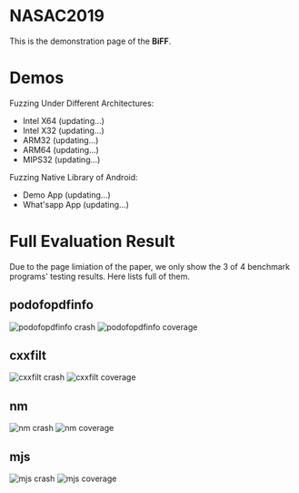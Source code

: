 # NASAC2019

This is the demonstration page of the **BiFF**.

# Demos

Fuzzing Under Different Architectures:
- Intel X64 (updating...)
- Intel X32 (updating...)
- ARM32 (updating...)
- ARM64 (updating...)
- MIPS32 (updating...)

Fuzzing Native Library of Android:
- Demo App (updating...)
- What'sapp App (updating...)

# Full Evaluation Result

Due to the page limiation of the paper, we only show the 3 of 4 benchmark programs' testing results.
Here lists full of them.

## podofopdfinfo
![podofopdfinfo crash](./pics/podofopdfinfo_overall-crash-time.png)
![podofopdfinfo coverage](./pics/podofopdfinfo_overall-edge-time.png)

## cxxfilt
![cxxfilt crash](./pics/cxxfilt_overall-crash-time.png)
![cxxfilt coverage](./pics/cxxfilt_overall-edge-time.png)

## nm
![nm crash](./pics/nm_overall-crash-time.png)
![nm coverage](./pics/nm_overall-edge-time.png)

## mjs
![mjs crash](./pics/mjs_overall-crash-time.png)
![mjs coverage](./pics/mjs_overall-edge-time.png)

